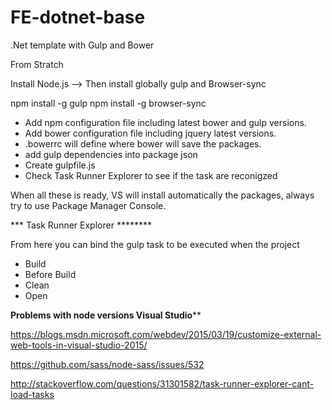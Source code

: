 # FE-dotnet-base
.Net template with Gulp and Bower 


From Stratch 

Install Node.js -->
Then install globally gulp and Browser-sync

npm install -g gulp
npm install -g browser-sync



- Add npm configuration file including latest bower and gulp versions.
- Add bower configuration file including jquery latest versions.
- .bowerrc will define where bower will save the packages.
- add gulp dependencies into package json
- Create gulpfile.js
- Check Task Runner Explorer to see if the task are reconigzed

When all these is ready, VS will install automatically the packages, always try to use Package Manager Console.

*** Task Runner Explorer ********

From here you can bind the gulp task to be executed when the project

 - Build
 - Before Build
 - Clean
 - Open


******Problems with node versions Visual Studio********

https://blogs.msdn.microsoft.com/webdev/2015/03/19/customize-external-web-tools-in-visual-studio-2015/

https://github.com/sass/node-sass/issues/532

http://stackoverflow.com/questions/31301582/task-runner-explorer-cant-load-tasks
